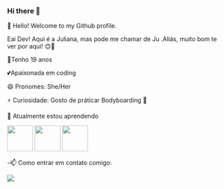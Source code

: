 ### Hi there 👋

<!--
**JulianaTeless/JulianaTeless** is a ✨ _special_ ✨ repository because its `README.md` (this file) appears on your GitHub profile.

Here are some ideas to get you started:

- 🔭 I’m currently working on ...
- 🌱 I’m currently learning ...
- 👯 I’m looking to collaborate on ...
- 🤔 I’m looking for help with ...
- 💬 Ask me about ...
- 📫 How to reach me: ...
- 😄 Pronouns: ...
- ⚡ Fun fact: ...
-->

👋 Hello! Welcome to my Github profile.

Eai Dev! Aqui é a Juliana, mas pode me chamar de Ju .Aliás, muito bom te ver por aqui! 😊🎈

🦀Tenho 19 anos 

💕Apaixonada em coding

😄 Pronomes: She/Her

⚡ Curiosidade: Gosto de práticar Bodyboarding 🌊

🌱 Atualmente estou aprendendo

<img src="https://cdn.jsdelivr.net/gh/devicons/devicon/icons/php/php-original.svg" width="60" height="60" /> <img src="https://cdn.jsdelivr.net/gh/devicons/devicon/icons/oracle/oracle-original.svg" width="60" height="60"/> <img src="https://cdn.jsdelivr.net/gh/devicons/devicon/icons/java/java-original.svg" width="60" height="60"/>


 -📫 Como entrar em contato comigo: 
  
  <a href = "mailto:jtelessoares.jt@gmail.com"><img src="https://img.shields.io/badge/Gmail-D14836?style=for-the-badge&logo=gmail&logoColor=white" target="_blank"></a>
  

